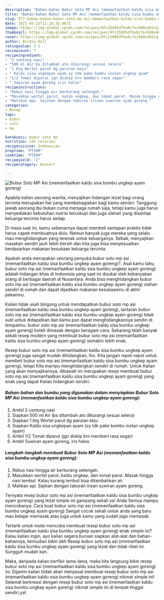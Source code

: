 ```yaml
---
description: "Bahan-bahan Bubur Soto MP Asi (memanfaatkan kaldu sisa bumbu ungkep ayam goreng) yang lezat dan Mudah Dibuat"
title: "Bahan-bahan Bubur Soto MP Asi (memanfaatkan kaldu sisa bumbu ungkep ayam goreng) yang lezat dan Mudah Dibuat"
slug: 977-bahan-bahan-bubur-soto-mp-asi-memanfaatkan-kaldu-sisa-bumbu-ungkep-ayam-goreng-yang-lezat-dan-mudah-dibuat
date: 2021-05-21T11:18:33.067Z
image: https://img-global.cpcdn.com/recipes/0fc25805dfba8c7e/680x482cq70/bubur-soto-mp-asi-memanfaatkan-kaldu-sisa-bumbu-ungkep-ayam-goreng-foto-resep-utama.jpg
thumbnail: https://img-global.cpcdn.com/recipes/0fc25805dfba8c7e/680x482cq70/bubur-soto-mp-asi-memanfaatkan-kaldu-sisa-bumbu-ungkep-ayam-goreng-foto-resep-utama.jpg
cover: https://img-global.cpcdn.com/recipes/0fc25805dfba8c7e/680x482cq70/bubur-soto-mp-asi-memanfaatkan-kaldu-sisa-bumbu-ungkep-ayam-goreng-foto-resep-utama.jpg
author: Birdie Hall
ratingvalue: 3.1
reviewcount: 7
recipeingredient:
- "2 centong nasi"
- "500 ml Air bs ditambah ato dikurangi sesuai selera"
- "1 btg Wortel parut dg parutan keju"
- " Kaldu sisa ungkepan ayam sy tdk pake bumbu instan ungkep ayam"
- "1/2 Tomat diparut jgn diskip krn memberi rasa segar"
- " Suwiran ayam goreng iris halus"
recipeinstructions:
- "Rebus nasi hingga air berkurang setengah."
- "Masukkan wortel parut, kaldu ungkep, dan tomat parut. Masak hingga nasi lembut. Kalau kurang lembut bisa ditambahkan air."
- "Matikan api. Sajikan dengan taburan irisan suwiran ayam goreng."
categories:
- Resep
tags:
- bubur
- soto
- mp

katakunci: bubur soto mp 
nutrition: 242 calories
recipecuisine: Indonesian
preptime: "PT39M"
cooktime: "PT56M"
recipeyield: "2"
recipecategory: Dessert

---
```



![Bubur Soto MP Asi (memanfaatkan kaldu sisa bumbu ungkep ayam goreng)](https://img-global.cpcdn.com/recipes/0fc25805dfba8c7e/680x482cq70/bubur-soto-mp-asi-memanfaatkan-kaldu-sisa-bumbu-ungkep-ayam-goreng-foto-resep-utama.jpg)

Apabila kalian seorang wanita, menyajikan hidangan lezat bagi orang tercinta merupakan hal yang membahagiakan bagi kamu sendiri. Tanggung jawab seorang ibu bukan cuma menjaga rumah saja, tetapi kamu juga harus menyediakan kebutuhan nutrisi tercukupi dan juga olahan yang disantap keluarga tercinta harus sedap.

Di masa  saat ini, kamu sebenarnya dapat membeli santapan praktis tidak harus capek membuatnya dulu. Namun banyak juga mereka yang selalu mau menghidangkan yang terenak untuk keluarganya. Sebab, menyajikan masakan sendiri jauh lebih bersih dan kita juga bisa menyesuaikan berdasarkan makanan kesukaan keluarga tercinta. 



Apakah anda merupakan seorang penyuka bubur soto mp asi (memanfaatkan kaldu sisa bumbu ungkep ayam goreng)?. Asal kamu tahu, bubur soto mp asi (memanfaatkan kaldu sisa bumbu ungkep ayam goreng) adalah hidangan khas di Indonesia yang saat ini disukai oleh kebanyakan orang di berbagai daerah di Nusantara. Anda bisa menghidangkan bubur soto mp asi (memanfaatkan kaldu sisa bumbu ungkep ayam goreng) olahan sendiri di rumah dan dapat dijadikan makanan kesukaanmu di akhir pekanmu.

Kalian tidak usah bingung untuk mendapatkan bubur soto mp asi (memanfaatkan kaldu sisa bumbu ungkep ayam goreng), lantaran bubur soto mp asi (memanfaatkan kaldu sisa bumbu ungkep ayam goreng) tidak sulit untuk didapatkan dan kamu pun dapat menghidangkannya sendiri di tempatmu. bubur soto mp asi (memanfaatkan kaldu sisa bumbu ungkep ayam goreng) boleh dimasak dengan beragam cara. Sekarang telah banyak sekali resep modern yang membuat bubur soto mp asi (memanfaatkan kaldu sisa bumbu ungkep ayam goreng) semakin lebih enak.

Resep bubur soto mp asi (memanfaatkan kaldu sisa bumbu ungkep ayam goreng) juga sangat mudah dihidangkan, lho. Kita jangan repot-repot untuk membeli bubur soto mp asi (memanfaatkan kaldu sisa bumbu ungkep ayam goreng), tetapi Kita mampu menghidangkan sendiri di rumah. Untuk Kalian yang akan menyajikannya, dibawah ini merupakan resep membuat bubur soto mp asi (memanfaatkan kaldu sisa bumbu ungkep ayam goreng) yang enak yang dapat Kalian hidangkan sendiri.

<!--inarticleads1-->

##### Bahan-bahan dan bumbu yang digunakan dalam menyiapkan Bubur Soto MP Asi (memanfaatkan kaldu sisa bumbu ungkep ayam goreng):

1. Ambil 2 centong nasi
1. Siapkan 500 ml Air (bs ditambah ato dikurangi sesuai selera)
1. Siapkan 1 btg Wortel parut dg parutan keju
1. Siapkan  Kaldu sisa ungkepan ayam (sy tdk pake bumbu instan ungkep ayam)
1. Ambil 1/2 Tomat diparut (jgn diskip krn memberi rasa segar)
1. Ambil  Suwiran ayam goreng, iris halus




<!--inarticleads2-->

##### Langkah-langkah membuat Bubur Soto MP Asi (memanfaatkan kaldu sisa bumbu ungkep ayam goreng):

1. Rebus nasi hingga air berkurang setengah.
1. Masukkan wortel parut, kaldu ungkep, dan tomat parut. Masak hingga nasi lembut. Kalau kurang lembut bisa ditambahkan air.
1. Matikan api. Sajikan dengan taburan irisan suwiran ayam goreng.




Ternyata resep bubur soto mp asi (memanfaatkan kaldu sisa bumbu ungkep ayam goreng) yang lezat simple ini gampang sekali ya! Anda Semua mampu mencobanya. Cara buat bubur soto mp asi (memanfaatkan kaldu sisa bumbu ungkep ayam goreng) Sangat cocok sekali untuk anda yang baru mau belajar memasak atau juga untuk kamu yang sudah jago memasak.

Tertarik untuk mulai mencoba membuat resep bubur soto mp asi (memanfaatkan kaldu sisa bumbu ungkep ayam goreng) enak simple ini? Kalau kalian ingin, ayo kalian segera buruan siapkan alat-alat dan bahan-bahannya, kemudian bikin deh Resep bubur soto mp asi (memanfaatkan kaldu sisa bumbu ungkep ayam goreng) yang lezat dan tidak ribet ini. Sungguh mudah kan. 

Maka, daripada kalian berfikir lama-lama, maka kita langsung bikin resep bubur soto mp asi (memanfaatkan kaldu sisa bumbu ungkep ayam goreng) ini. Dijamin kalian tiidak akan menyesal membuat resep bubur soto mp asi (memanfaatkan kaldu sisa bumbu ungkep ayam goreng) nikmat simple ini! Selamat berkreasi dengan resep bubur soto mp asi (memanfaatkan kaldu sisa bumbu ungkep ayam goreng) nikmat simple ini di tempat tinggal sendiri,ya!.

